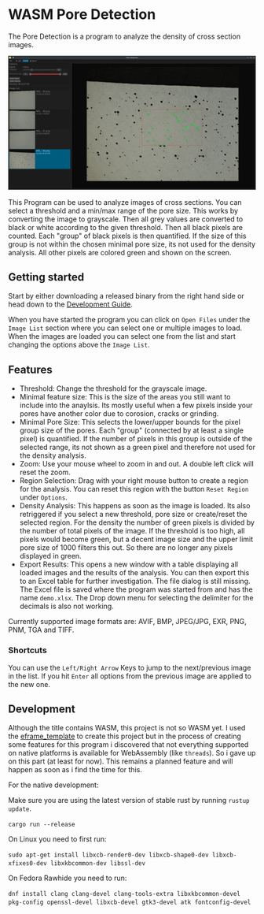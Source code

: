 # WASM Pore Detection

The Pore Detection is a program to analyze the density of cross section images.

![Showcase Screenshot](./assets/showcase_screenshot.webp)

This Program can be used to analyze images of cross sections.
You can select a threshold and a min/max range of the pore size. This works by converting the image to grayscale.
Then all grey values are converted to black or white according to the given threshold. Then all black pixels are
counted. Each "group" of black pixels is then quantified. If the size of this group is not within the chosen
minimal pore size, its not used for the density analysis. All other pixels are colored green and shown on the screen.

## Getting started

Start by either downloading a released binary from the right hand side or head down to the [Development Guide](#development).

When you have started the program you can click on `Open Files` under the `Image List` section where you can select one or multiple
images to load.
When the images are loaded you can select one from the list and start changing the options above the `Image List`.

## Features

+ Threshold: Change the threshold for the grayscale image.
+ Minimal feature size: This is the size of the areas you still want to include into the anaylsis. Its mostly useful when a few pixels inside your pores have another color due to corosion, cracks or grinding.
+ Minimal Pore Size: This selects the lower/upper bounds for the pixel group size of the pores. Each "group" (connected by at least a single pixel) is quantified. If the number of pixels in this group is outside of the selected range, its not shown as a green pixel and therefore not used for the density analysis.
+ Zoom: Use your mouse wheel to zoom in and out. A double left click will reset the zoom.
+ Region Selection: Drag with your right mouse button to create a region for the analysis. You can reset this region with the button `Reset Region` under `Options`.
+ Density Analysis: This happens as soon as the image is loaded. Its also retriggered if you select a new threshold, pore size or create/reset the selected region. For the density the number of green pixels is divided by the number of total pixels of the image. If the threshold is too high, all pixels would become green, but a decent image size and the upper limit pore size of 1000 filters this out. So there are no longer any pixels displayed in green.
+ Export Results: This opens a new window with a table displaying all loaded images and the results of the analysis. You can then export this to an Excel table for further investigation. The file dialog is still missing. The Excel file is saved where the program was started from and has the name `demo.xlsx`. The Drop down menu for selecting the delimiter for the decimals is also not working.

Currently supported image formats are: AVIF, BMP, JPEG/JPG, EXR, PNG, PNM, TGA and TIFF.

### Shortcuts

You can use the `Left/Right Arrow` Keys to jump to the next/previous image in the list. If you hit `Enter` all options from the previous image are applied to the new one.


## Development

Although the title contains WASM, this project is not so WASM yet.
I used the [eframe_template](https://github.com/emilk/eframe_template) to create this project but in the process
of creating some features for this program i discovered that not everything supported on native platforms is available
for WebAssembly (like `threads`). So i gave up on this part (at least for now). This remains a planned feature and will happen
as soon as i find the time for this.

For the native development:

Make sure you are using the latest version of stable rust by running `rustup update`.

`cargo run --release`

On Linux you need to first run:

`sudo apt-get install libxcb-render0-dev libxcb-shape0-dev libxcb-xfixes0-dev libxkbcommon-dev libssl-dev`

On Fedora Rawhide you need to run:

`dnf install clang clang-devel clang-tools-extra libxkbcommon-devel pkg-config openssl-devel libxcb-devel gtk3-devel atk fontconfig-devel`

